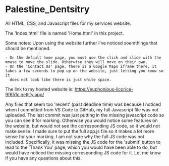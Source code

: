 # Palestine_Dentsitry
All HTML, CSS, and Javascript files for my services website. 

The 'Index.html' file is named 'Home.html' in this project. 

Some notes: Upon using the website further I've noticed soemthings that should be mentioned. 

    - On the default home page, you must use the click and slide with the mouse to move the slide. Otherwise they will move on their own. 
    - On the 'Contact Us' page, there is a Google Maps iframe there, it takes a few seconds to pop up on the website, just letting you know so it 
      does not look like there is just white space. 

The link to my hosted website is: https://euphonious-licorice-9f651c.netlify.app/ 

Any files that seem too 'recent' (past deadline time) was because I noticed when I committed from VS Code to GitHub, my full Javascript file was not uploaded. The last commit was just putting in the missing javascript code so you can see it for marking. Otherwise you would notice some features on the website, but would not see the corresponding JS code, so it would not make sense. I made sure to put the full app.js file so it makes a lot more sense for your marking. I am not sure why the full JS code was not included. Specifically, it was missing the JS code for the 'submit' button to lead to the 'Thank You' page, which you would have been able to do, but would have noticed the missing corresponding JS code for it. Let me know if you have any questions about this. 

